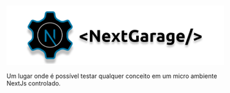 <p align="center">
  <img src="public/NextGarage-logo-w-bg.png" alt="Descrição da imagem">
</p>

Um lugar onde é possível testar qualquer conceito em um micro ambiente NextJs controlado.
